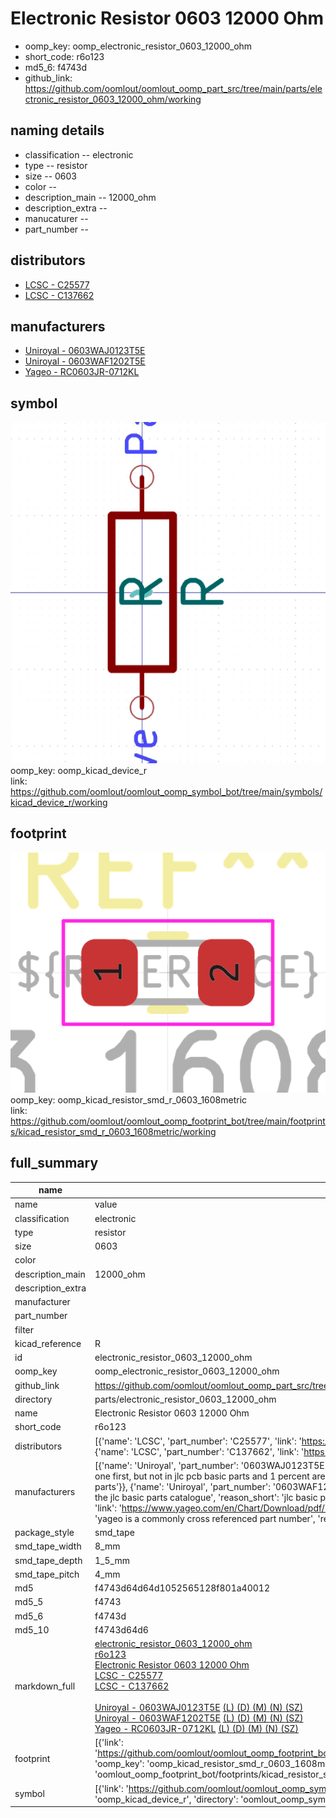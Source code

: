 # Electronic Resistor 0603 12000 Ohm

  
* oomp_key: oomp_electronic_resistor_0603_12000_ohm 
* short_code: r6o123
* md5_6: f4743d  
* github_link: https://github.com/oomlout/oomlout_oomp_part_src/tree/main/parts/electronic_resistor_0603_12000_ohm/working  
## naming details
* classification -- electronic
* type -- resistor
* size -- 0603
* color -- 
* description_main -- 12000_ohm
* description_extra -- 
* manucaturer -- 
* part_number -- 

## distributors
* [LCSC - C25577](https://lcsc.com/product-detail/C25577.html)  
* [LCSC - C137662](https://lcsc.com/product-detail/C137662.html)  

## manufacturers
* [Uniroyal - 0603WAJ0123T5E]()  
* [Uniroyal - 0603WAF1202T5E]()  
* [Yageo - RC0603JR-0712KL](https://www.yageo.com/en/Chart/Download/pdf/RC0603JR-0712KL)  

## symbol

![](symbol/0/working/working_600.png)  
oomp_key: oomp_kicad_device_r  
link: https://github.com/oomlout/oomlout_oomp_symbol_bot/tree/main/symbols/kicad_device_r/working  

## footprint

![](footprint/0/working/working_600.png)  
oomp_key: oomp_kicad_resistor_smd_r_0603_1608metric  
link: https://github.com/oomlout/oomlout_oomp_footprint_bot/tree/main/footprints/kicad_resistor_smd_r_0603_1608metric/working  

## full_summary
| name | value | 
| --- | --- | 
| name | value | 
| classification | electronic | 
| type | resistor | 
| size | 0603 | 
| color |  | 
| description_main | 12000_ohm | 
| description_extra |  | 
| manufacturer |  | 
| part_number |  | 
| filter |  | 
| kicad_reference | R | 
| id | electronic_resistor_0603_12000_ohm | 
| oomp_key | oomp_electronic_resistor_0603_12000_ohm | 
| github_link | https://github.com/oomlout/oomlout_oomp_part_src/tree/main/parts/electronic_resistor_0603_12000_ohm/working | 
| directory | parts/electronic_resistor_0603_12000_ohm | 
| name | Electronic Resistor 0603 12000 Ohm | 
| short_code | r6o123 | 
| distributors | [{'name': 'LCSC', 'part_number': 'C25577', 'link': 'https://lcsc.com/product-detail/C25577.html', 'id': 'distributor_lcsc'}, {'name': 'LCSC', 'part_number': 'C137662', 'link': 'https://lcsc.com/product-detail/C137662.html', 'id': 'distributor_lcsc'}] | 
| manufacturers | [{'name': 'Uniroyal', 'part_number': '0603WAJ0123T5E', 'link': '', 'id': 'manufacturer_uniroyal', 'note': {'reason': 'did this one first, but not in jlc pcb basic parts and 1 percent are and they are the same price', 'reason_short': 'not in jlc basic parts'}}, {'name': 'Uniroyal', 'part_number': '0603WAF1202T5E', 'link': '', 'id': 'manufacturer_uniroyal', 'note': {'reason': 'in the jlc basic parts catalogue', 'reason_short': 'jlc basic part'}}, {'name': 'Yageo', 'part_number': 'RC0603JR-0712KL', 'link': 'https://www.yageo.com/en/Chart/Download/pdf/RC0603JR-0712KL', 'id': 'manufacturer_yageo', 'note': {'reason': 'yageo is a commonly cross referenced part number', 'reason_short': 'available everywhere'}}] | 
| package_style | smd_tape | 
| smd_tape_width | 8_mm | 
| smd_tape_depth | 1_5_mm | 
| smd_tape_pitch | 4_mm | 
| md5 | f4743d64d64d1052565128f801a40012 | 
| md5_5 | f4743 | 
| md5_6 | f4743d | 
| md5_10 | f4743d64d6 | 
| markdown_full | [electronic_resistor_0603_12000_ohm](https://github.com/oomlout/oomlout_oomp_part_src/tree/main/parts/electronic_resistor_0603_12000_ohm/working)<br>[r6o123](https://github.com/oomlout/oomlout_oomp_part_src/tree/main/parts/electronic_resistor_0603_12000_ohm/working)<br>[Electronic Resistor 0603 12000 Ohm](https://github.com/oomlout/oomlout_oomp_part_src/tree/main/parts/electronic_resistor_0603_12000_ohm/working)<br>[LCSC - C25577<br>](https://lcsc.com/product-detail/C25577.html)[LCSC - C137662<br>](https://lcsc.com/product-detail/C137662.html)<br>[Uniroyal - 0603WAJ0123T5E]() [(L)  ](https://www.lcsc.com/search?q=0603WAJ0123T5E)[(D)  ](https://www.digikey.com/en/products?keywords=0603WAJ0123T5E)[(M)  ](https://www.mouser.com/Search/Refine?Keyword=0603WAJ0123T5E)[(N)  ](https://www.newark.com/search?st=0603WAJ0123T5E)[(SZ)  ](https://so.szlcsc.com/global.html?k=0603WAJ0123T5E)<br>[Uniroyal - 0603WAF1202T5E]() [(L)  ](https://www.lcsc.com/search?q=0603WAF1202T5E)[(D)  ](https://www.digikey.com/en/products?keywords=0603WAF1202T5E)[(M)  ](https://www.mouser.com/Search/Refine?Keyword=0603WAF1202T5E)[(N)  ](https://www.newark.com/search?st=0603WAF1202T5E)[(SZ)  ](https://so.szlcsc.com/global.html?k=0603WAF1202T5E)<br>[Yageo - RC0603JR-0712KL](https://www.yageo.com/en/Chart/Download/pdf/RC0603JR-0712KL) [(L)  ](https://www.lcsc.com/search?q=RC0603JR-0712KL)[(D)  ](https://www.digikey.com/en/products?keywords=RC0603JR-0712KL)[(M)  ](https://www.mouser.com/Search/Refine?Keyword=RC0603JR-0712KL)[(N)  ](https://www.newark.com/search?st=RC0603JR-0712KL)[(SZ)  ](https://so.szlcsc.com/global.html?k=RC0603JR-0712KL)<br> | 
| footprint | [{'link': 'https://github.com/oomlout/oomlout_oomp_footprint_bot/tree/main/foootprntss/kicad_resistor_smd_r_0603_1608metric', 'oomp_key': 'oomp_kicad_resistor_smd_r_0603_1608metric', 'directory': 'oomlout_oomp_footprint_bot/footprints/kicad_resistor_smd_r_0603_1608metric//working/working.kicad_mod'}] | 
| symbol | [{'link': 'https://github.com/oomlout/oomlout_oomp_symbol_bot/tree/main/symbols/kicad_device_r', 'oomp_key': 'oomp_kicad_device_r', 'directory': 'oomlout_oomp_symbol_bot/symbols/kicad_device_r//working/working.kicad_sym'}] | 
